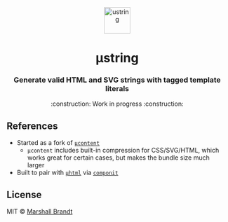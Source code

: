 <div align="center">
  <img src="https://github.com/marshallcb/ustring/raw/main/meta/ustring.png" alt="ustring" width="60" />
</div>

<h1 align="center">µstring</h1>

<h3 align="center">Generate valid HTML and SVG strings with tagged template literals</h3>

<p align="center">:construction: Work in progress :construction:</p>

## References

- Started as a fork of [`µcontent`](https://github.com/WebReflection/ucontent)
  - `µcontent` includes built-in compression for CSS/SVG/HTML, which works great for certain cases, but makes the bundle size much larger
- Built to pair with [`µhtml`](https://github.com/WebReflection/uhtml) via [`componit`](https://github.com/MarshallCB/componit)

## License

MIT © [Marshall Brandt](https://m4r.sh)
